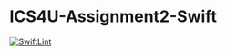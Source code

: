 # ICS4U-Assignment2-Swift
[![SwiftLint](https://github.com/Ryan-ChungKamChung/ICS4U-Assignment2-Swift/workflows/SwiftLint/badge.svg)](https://github.com/Ryan-ChungKamChung/ICS4U-Assignment2-Swift/actions)
